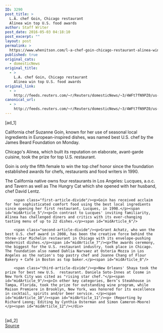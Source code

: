 ```yaml
---
ID: 3290
post_title: >
  L.A. chef Goin, Chicago restaurant
  Alinea win top U.S. food awards
author: Staff Writer
post_date: 2016-05-03 04:18:10
post_excerpt: ""
layout: post
permalink: >
  https://www.whenitson.com/l-a-chef-goin-chicago-restaurant-alinea-win-top-u-s-food-awards/
published: true
original_cats:
  - domesticNews
original_title:
  - >
    L.A. chef Goin, Chicago restaurant
    Alinea win top U.S. food awards
original_link:
  - >
    http://feeds.reuters.com/~r/Reuters/domesticNews/~3/4WFt7fN9PZ0/us-food-awards-jamesbeard-idUSKCN0XU040
canonical_url:
  - >
    http://feeds.reuters.com/~r/Reuters/domesticNews/~3/4WFt7fN9PZ0/us-food-awards-jamesbeard-idUSKCN0XU040
---
```

 [ad_1]
<br><div id="articleText">
<span id="midArticle_start"/>

<span id="midArticle_0"/><span class="focusParagraph" readability="5"><p><span class="articleLocatio&lt;/span&gt;n">California chef Suzanne Goin, known for her use of seasonal local ingredients in European-inspired dishes, was named best U.S. chef by the James Beard Foundation on Monday.</span></p></span><span id="midArticle_1"/><p>Chicago's Alinea, which built its reputation on elaborate, avant-garde cuisine, took the prize for top U.S. restaurant.</p><span id="midArticle_2"/><p>Goin is only the fifth female to win the top chef honor since the foundation established awards for chefs, restaurants and food writers in 1990.</p><span id="midArticle_3"/><p>The California native owns four restaurants in Los Angeles: Lucques, a.o.c. and Tavern as well as The Hungry Cat which she opened with her husband, chef David Lentz.</p><span id="midArticle_4"/>
        
        <span class="first-article-divide"/><p>Goin has received acclaim for her sophisticated comfort food using the best local ingredients since opening her first restaurant, Lucques, in 1998.</p><span id="midArticle_5"/><p>In contrast to Lucques' inviting familiarity, Alinea has challenged diners and critics with its ever-changing tasting menu of up to 22 dishes.</p><span id="midArticle_6"/>
        
        <span class="second-article-divide"/><p>Grant Achatz, who won the best U.S. chef award in 2008, has been the creative force behind the three-star Michelin restaurant in Chicago with its envelope-pushing modernist dishes.</p><span id="midArticle_7"/><p>The awards ceremony, the biggest for the U.S. restaurant industry, took place in Chicago. The foundation also named Dahlia Narvaez at Osteria Mozza in Los Angeles as the nation's top pastry chef and Joanne Chang of Flour Bakery + Café in Boston as top baker.</p><span id="midArticle_8"/>
        
        <span class="third-article-divide"/><p>New Orleans' Shaya took the prize for best new U.S.  restaurant. Daniela Soto-Innes at Cosme in New York City was cited as "rising star chef."</p><span id="midArticle_9"/><p>In other key categories, Bern’s Steakhouse in Tampa, Florida, took the prize for outstanding wine program, while Maison Premiere in Brooklyn, New York, was honored for its excellence in cocktail, spirits and/or beer service. </p><span id="midArticle_10"/><span id="midArticle_11"/><p> (Reporting by Richard Leong; Editing by Cynthia Osterman and Simon Cameron-Moore)</p><span id="midArticle_12"/></div>
<br>[ad_2]
<br><a href="http://feeds.reuters.com/~r/Reuters/domesticNews/~3/4WFt7fN9PZ0/us-food-awards-jamesbeard-idUSKCN0XU040">Source </a>